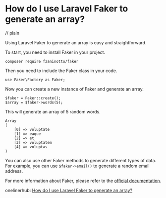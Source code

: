 # How do I use Laravel Faker to generate an array?
// plain

Using Laravel Faker to generate an array is easy and straightforward.

To start, you need to install Faker in your project.

```
composer require fzaninotto/faker
```

Then you need to include the Faker class in your code.
```
use Faker\Factory as Faker;
```

Now you can create a new instance of Faker and generate an array.

```
$faker = Faker::create();
$array = $faker->words(5);
```

This will generate an array of 5 random words.

```
Array
(
    [0] => voluptate
    [1] => eaque
    [2] => et
    [3] => voluptatem
    [4] => voluptas
)
```

You can also use other Faker methods to generate different types of data. For example, you can use `$faker->email()` to generate a random email address.

For more information about Faker, please refer to the [official documentation](https://github.com/fzaninotto/Faker).

onelinerhub: [How do I use Laravel Faker to generate an array?](https://onelinerhub.com/php-faker/how-do-i-use-laravel-faker-to-generate-an-array)
